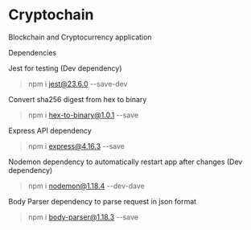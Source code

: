 # Cryptochain
Blockchain and Cryptocurrency application

Dependencies

Jest for testing (Dev dependency)
>npm i jest@23.6.0 --save-dev

Convert sha256 digest from hex to binary
>npm i hex-to-binary@1.0.1 --save

Express API dependency
>npm i express@4.16.3 --save

Nodemon dependency to automatically restart app after changes (Dev dependency)
>npm i nodemon@1.18.4 --dev-dave

Body Parser dependency to parse request in json format
>npm i body-parser@1.18.3 --save
